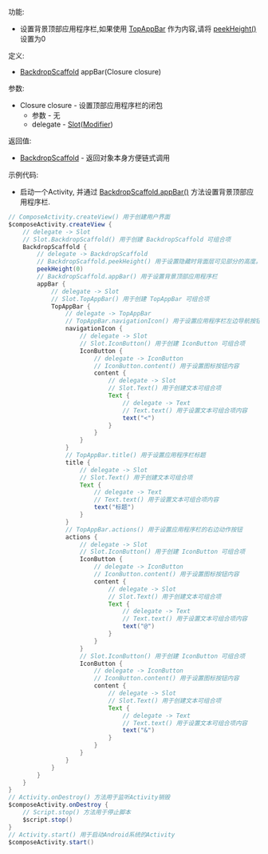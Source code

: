 功能:

+ 设置背景顶部应用程序栏,如果使用 [TopAppBar](/API/UI/Compose/Widget/TopAppBar/README.md)
  作为内容,请将 [peekHeight()](/API/UI/Compose/Widget/BackdropScaffold/README.md?id=peekHeight) 设置为0

定义:

+ [BackdropScaffold](/API/UI/Compose/Widget/BackdropScaffold/README.md) appBar(Closure closure)

参数:

+ Closure closure - 设置顶部应用程序栏的闭包
    + 参数 - 无
    + delegate -
      [Slot](/API/UI/Compose/Slot/Slot/README.md)([Modifier](/API/UI/Compose/Modifier/Modifier/README.md))

返回值:

+ [BackdropScaffold](/API/UI/Compose/Widget/BackdropScaffold/README.md) - 返回对象本身方便链式调用

示例代码:

+ 启动一个Activity, 并通过 [BackdropScaffold.appBar()](/API/UI/Compose/Widget/BackdropScaffold/README.md?id=appBar)
  方法设置背景顶部应用程序栏.

```groovy
// ComposeActivity.createView() 用于创建用户界面
$composeActivity.createView {
    // delegate -> Slot
    // Slot.BackdropScaffold() 用于创建 BackdropScaffold 可组合项
    BackdropScaffold {
        // delegate -> BackdropScaffold
        // BackdropScaffold.peekHeight() 用于设置隐藏时背面层可见部分的高度。
        peekHeight(0)
        // BackdropScaffold.appBar() 用于设置背景顶部应用程序栏
        appBar {
            // delegate -> Slot
            // Slot.TopAppBar() 用于创建 TopAppBar 可组合项
            TopAppBar {
                // delegate -> TopAppBar
                // TopAppBar.navigationIcon() 用于设置应用程序栏左边导航按钮
                navigationIcon {
                    // delegate -> Slot
                    // Slot.IconButton() 用于创建 IconButton 可组合项
                    IconButton {
                        // delegate -> IconButton
                        // IconButton.content() 用于设置图标按钮内容
                        content {
                            // delegate -> Slot
                            // Slot.Text() 用于创建文本可组合项
                            Text {
                                // delegate -> Text
                                // Text.text() 用于设置文本可组合项内容
                                text("<")
                            }
                        }
                    }
                }
                // TopAppBar.title() 用于设置应用程序栏标题
                title {
                    // delegate -> Slot
                    // Slot.Text() 用于创建文本可组合项
                    Text {
                        // delegate -> Text
                        // Text.text() 用于设置文本可组合项内容
                        text("标题")
                    }
                }
                // TopAppBar.actions() 用于设置应用程序栏的右边动作按钮
                actions {
                    // delegate -> Slot
                    // Slot.IconButton() 用于创建 IconButton 可组合项
                    IconButton {
                        // delegate -> IconButton
                        // IconButton.content() 用于设置图标按钮内容
                        content {
                            // delegate -> Slot
                            // Slot.Text() 用于创建文本可组合项
                            Text {
                                // delegate -> Text
                                // Text.text() 用于设置文本可组合项内容
                                text("@")
                            }
                        }
                    }
                    // Slot.IconButton() 用于创建 IconButton 可组合项
                    IconButton {
                        // delegate -> IconButton
                        // IconButton.content() 用于设置图标按钮内容
                        content {
                            // delegate -> Slot
                            // Slot.Text() 用于创建文本可组合项
                            Text {
                                // delegate -> Text
                                // Text.text() 用于设置文本可组合项内容
                                text("&")
                            }
                        }
                    }
                }
            }
        }
    }
}
// Activity.onDestroy() 方法用于监听Activity销毁
$composeActivity.onDestroy {
    // Script.stop() 方法用于停止脚本
    $script.stop()
}
// Activity.start() 用于启动Android系统的Activity
$composeActivity.start()
```